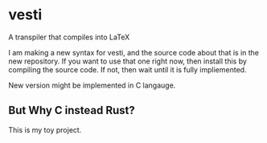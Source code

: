 # vesti

A transpiler that compiles into LaTeX

I am making a new syntax for vesti, and the source code about that is in the new repository.
If you want to use that one right now, then install this by compiling the source code.
If not, then wait until it is fully impliemented.

New version might be implemented in C langauge.

## But Why C instead Rust?
This is my toy project.
